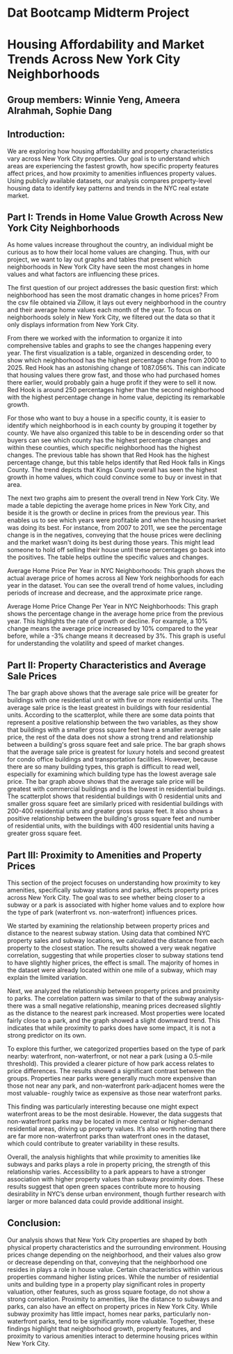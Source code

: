 # Dat Bootcamp Midterm Project
# Housing Affordability and Market Trends Across New York City Neighborhoods
## Group members: Winnie Yeng, Ameera Alrahmah, Sophie Dang

## Introduction:
We are exploring how housing affordability and property characteristics vary across New York City properties. Our goal is to understand which areas are experiencing the fastest growth, how specific property features affect prices, and how proximity to amenities influences property values. Using publicly available datasets, our analysis compares property-level housing data to identify key patterns and trends in the NYC real estate market.

## Part I: Trends in Home Value Growth Across New York City Neighborhoods
As home values increase throughout the country, an individual might be curious as to how their local home values are changing. Thus, with our project, we want to lay out graphs and tables that present which neighborhoods in New York City have seen the most changes in home values and what factors are influencing these prices.

The first question of our project addresses the basic question first: which neighborhood has seen the most dramatic changes in home prices? From the csv file obtained via Zillow, it lays out every neighborhood in the country and their average home values each month of the year. To focus on neighborhoods solely in New York City, we filtered out the data so that it only displays information from New York City. 

From there we worked with the information to organize it into comprehensive tables and graphs to see the changes happening every year. The first visualization is a table, organized in descending order, to show which neighborhood has the highest percentage change from 2000 to 2025. Red Hook has an astonishing change of 1087.056%. This can indicate that housing values there grow fast, and those who had purchased homes there earlier, would probably gain a huge profit if they were to sell it now. Red Hook is around 250 percentages higher than the second neighborhood with the highest percentage change in home value, depicting its remarkable growth. 

For those who want to buy a house in a specific county, it is easier to identify which neighborhood is in each county by grouping it together by county. We have also organized this table to be in descending order so that buyers can see which county has the highest percentage changes and within these counties, which specific neighborhood has the highest changes. The previous table has shown that Red Hook has the highest percentage change, but this table helps identify that Red Hook falls in Kings County. The trend depicts that Kings County overall has seen the highest growth in home values, which could convince some to buy or invest in that area.

The next two graphs aim to present the overall trend in New York City. We made a table depicting the average home prices in New York City, and beside it is the growth or decline in prices from the previous year. This enables us to see which years were profitable and when the housing market was doing its best. For instance, from 2007 to 2011, we see the percentage change is in the negatives, conveying that the house prices were declining and the market wasn't doing its best during those years. This might lead someone to hold off selling their house until these percentages go back into the positives. The table helps outline the specific values and changes.

Average Home Price Per Year in NYC Neighborhoods: This graph shows the actual average price of homes across all New York neighborhoods for each year in the dataset. You can see the overall trend of home values, including periods of increase and decrease, and the approximate price range.

Average Home Price Change Per Year in NYC Neighborhoods: This graph shows the percentage change in the average home price from the previous year. This highlights the rate of growth or decline. For example, a 10% change means the average price increased by 10% compared to the year before, while a -3% change means it decreased by 3%. This graph is useful for understanding the volatility and speed of market changes.

## Part II: Property Characteristics and Average Sale Prices

The bar graph above shows that the average sale price will be greater for buildings with one residential unit or with five or more residential units. The average sale price is the least greatest in buildings with four residential units.
According to the scatterplot, while there are some data points that represent a positive relationship between the two variables, as they show that buildings with a smaller gross square feet have a smaller average sale price, the rest of the data does not show a strong trend and relationship between a building's gross square feet and sale price.
The bar graph shows that the average sale price is greatest for luxury hotels and second greatest for condo office buildings and transportation facilities. However, because there are so many building types, this graph is difficult to read well, especially for examining which building type has the lowest average sale price.
The bar graph above shows that the average sale price will be greatest with commercial buildings and is the lowest in residential buildings.
The scatterplot shows that residential buildings with 0 residential units and smaller gross square feet are similarly priced with residential buildings with 200-400 residential units and greater gross square feet. It also shows a positive relationship between the building's gross square feet and number of residential units, with the buildings with 400 residential units having a greater gross square feet.

## Part III: Proximity to Amenities and Property Prices

This section of the project focuses on understanding how proximity to key amenities, specifically subway stations and parks, affects property prices across New York City. The goal was to see whether being closer to a subway or a park is associated with higher home values and to explore how the type of park (waterfront vs. non-waterfront) influences prices.

We started by examining the relationship between property prices and distance to the nearest subway station. Using data that combined NYC property sales and subway locations, we calculated the distance from each property to the closest station. The results showed a very weak negative correlation, suggesting that while properties closer to subway stations tend to have slightly higher prices, the effect is small. The majority of homes in the dataset were already located within one mile of a subway, which may explain the limited variation.

Next, we analyzed the relationship between property prices and proximity to parks. The correlation pattern was similar to that of the subway analysis- there was a small negative relationship, meaning prices decreased slightly as the distance to the nearest park increased. Most properties were located fairly close to a park, and the graph showed a slight downward trend. This indicates that while proximity to parks does have some impact, it is not a strong predictor on its own.

To explore this further, we categorized properties based on the type of park nearby: waterfront, non-waterfront, or not near a park (using a 0.5-mile threshold). This provided a clearer picture of how park access relates to price differences. The results showed a significant contrast between the groups. Properties near parks were generally much more expensive than those not near any park, and non-waterfront park-adjacent homes were the most valuable- roughly twice as expensive as those near waterfront parks.

This finding was particularly interesting because one might expect waterfront areas to be the most desirable. However, the data suggests that non-waterfront parks may be located in more central or higher-demand residential areas, driving up property values. It’s also worth noting that there are far more non-waterfront parks than waterfront ones in the dataset, which could contribute to greater variability in these results.

Overall, the analysis highlights that while proximity to amenities like subways and parks plays a role in property pricing, the strength of this relationship varies. Accessibility to a park appears to have a stronger association with higher property values than subway proximity does. These results suggest that open green spaces contribute more to housing desirability in NYC’s dense urban environment, though further research with larger or more balanced data could provide additional insight.

## Conclusion:
Our analysis shows that New York City properties are shaped by both physical property characteristics and the surrounding environment. Housing prices change depending on the neighborhood, and their values also grow or decrease depending on that, conveying that the neighborhood one resides in plays a role in house value. Certain characteristics within various properties command higher listing prices. While the number of residential units and building type in a property play significant roles in property valuation, other features, such as gross square footage, do not show a strong correlation. Proximity to amenities, like the distance to subways and parks, can also have an effect on property prices in New York City. While subway proximity has little impact, homes near parks, particularly non-waterfront parks, tend to be significantly more valuable. Together, these findings highlight that neighborhood growth, property features, and proximity to various amenities interact to determine housing prices within New York City.
